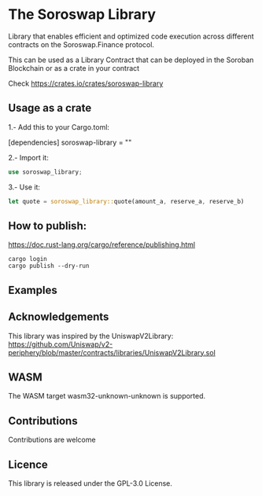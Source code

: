 # The Soroswap Library
Library that enables efficient and optimized code execution across different contracts on the Soroswap.Finance protocol.

This can be used as a Library Contract that can be deployed in the Soroban Blockchain or as a crate in your contract

Check https://crates.io/crates/soroswap-library


## Usage as a crate

1.- Add this to your Cargo.toml:

[dependencies]
soroswap-library = "<desired version>"

2.- Import it:
```rust
use soroswap_library;
```

3.- Use it:
```rust
let quote = soroswap_library::quote(amount_a, reserve_a, reserve_b)
```

## How to publish:
https://doc.rust-lang.org/cargo/reference/publishing.html

```
cargo login
cargo publish --dry-run
```

## Examples

## Acknowledgements

This library was inspired by the UniswapV2Library: 
https://github.com/Uniswap/v2-periphery/blob/master/contracts/libraries/UniswapV2Library.sol

## WASM

The WASM target wasm32-unknown-unknown is supported.

## Contributions

Contributions are welcome

## Licence
This library is released under the GPL-3.0   License.